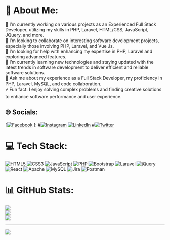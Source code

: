 # 💫 About Me:
🔭 I’m currently working on various projects as an Experienced Full Stack Developer, utilizing my skills in PHP, Laravel, HTML/CSS, JavaScript, JQuery, and more.<br>👯 I’m looking to collaborate on interesting software development projects, especially those involving PHP, Laravel, and Vue Js.<br>🤝 I’m looking for help with enhancing my expertise in PHP, Laravel and exploring advanced features.<br>🌱 I’m currently learning new technologies and staying updated with the latest trends in software development to deliver efficient and reliable software solutions.<br>💬 Ask me about my experience as a Full Stack Developer, my proficiency in PHP, Laravel, MySQL, and code collaboration.<br>⚡ Fun fact: I enjoy solving complex problems and finding creative solutions to enhance software performance and user experience.


## 🌐 Socials:
[[![Facebook](https://img.shields.io/badge/Facebook-%231877F2.svg?logo=Facebook&logoColor=white)](https://facebook.com/solagniashfaque90) ]:
#[![Instagram](https://img.shields.io/badge/Instagram-%23E4405F.svg?logo=Instagram&logoColor=white)](https://instagram.com/solagniashfaque90) 
[![LinkedIn](https://img.shields.io/badge/LinkedIn-%230077B5.svg?logo=linkedin&logoColor=white)](https://www.linkedin.com/in/ali-raza-swe/) 
#[![Twitter](https://img.shields.io/badge/Twitter-%231DA1F2.svg?logo=Twitter&logoColor=white)](https://twitter.com/ashfaqueahmed90) 

# 💻 Tech Stack:
![HTML5](https://img.shields.io/badge/html5-%23E34F26.svg?style=for-the-badge&logo=html5&logoColor=white) ![CSS3](https://img.shields.io/badge/css3-%231572B6.svg?style=for-the-badge&logo=css3&logoColor=white) ![JavaScript](https://img.shields.io/badge/javascript-%23323330.svg?style=for-the-badge&logo=javascript&logoColor=%23F7DF1E) ![PHP](https://img.shields.io/badge/php-%23777BB4.svg?style=for-the-badge&logo=php&logoColor=white) ![Bootstrap](https://img.shields.io/badge/bootstrap-%23563D7C.svg?style=for-the-badge&logo=bootstrap&logoColor=white) ![Laravel](https://img.shields.io/badge/laravel-%23FF2D20.svg?style=for-the-badge&logo=laravel&logoColor=white) ![jQuery](https://img.shields.io/badge/jquery-%230769AD.svg?style=for-the-badge&logo=jquery&logoColor=white) ![React](https://img.shields.io/badge/react-%2320232a.svg?style=for-the-badge&logo=react&logoColor=%2361DAFB) ![Apache](https://img.shields.io/badge/apache-%23D42029.svg?style=for-the-badge&logo=apache&logoColor=white) ![MySQL](https://img.shields.io/badge/mysql-%2300f.svg?style=for-the-badge&logo=mysql&logoColor=white) ![Jira](https://img.shields.io/badge/jira-%230A0FFF.svg?style=for-the-badge&logo=jira&logoColor=white) ![Postman](https://img.shields.io/badge/Postman-FF6C37?style=for-the-badge&logo=postman&logoColor=white)
# 📊 GitHub Stats:
![](https://github-readme-stats.vercel.app/api?username=Ali-gujjar&theme=dark&hide_border=false&include_all_commits=true&count_private=true)<br/>
![](https://github-readme-streak-stats.herokuapp.com/?user=Ali-gujjar&theme=dark&hide_border=false)<br/>
![](https://github-readme-stats.vercel.app/api/top-langs/?username=Ali-gujjar&theme=dark&hide_border=false&include_all_commits=true&count_private=true&layout=compact)

---
[![](https://visitcount.itsvg.in/api?id=Ali-gujjar&icon=0&color=0)](https://visitcount.itsvg.in)

<!-- Proudly created with GPRM ( https://gprm.itsvg.in ) -->
